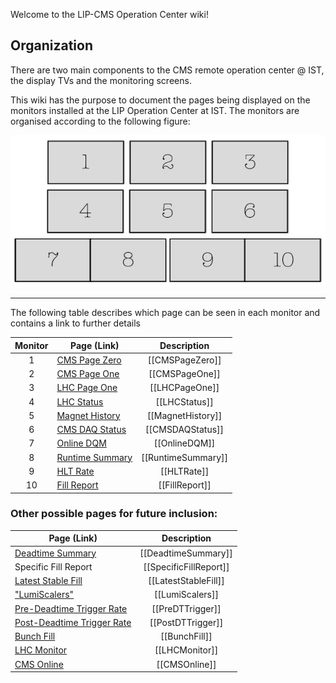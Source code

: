 Welcome to the LIP-CMS Operation Center wiki!

## Organization

There are two main components to the CMS remote operation center @ IST, the display TVs and the monitoring screens.

This wiki has the purpose to document the pages being displayed on the monitors installed at the LIP Operation Center at IST. The monitors are organised according to the following figure:

![Screen Layout](https://github.com/cbeiraod/LIPCMS-OperationCenter-Documentation/blob/master/Images/ScreenLayout.jpg)

----

The following table describes which page can be seen in each monitor and contains a link to further details

| Monitor | Page (Link) | Description |
|:-------:| ---- |:-----------:|
| 1 | [CMS Page Zero](https://cmswbm.cern.ch/cmsdb/servlet/PageZero) | [[CMSPageZero]] |
| 2 | [CMS Page One](http://cmspage1.web.cern.ch/cmspage1/) | [[CMSPageOne]] |
| 3 | [LHC Page One](https://vistar-capture.web.cern.ch/vistar-capture/lhc1.png) | [[LHCPageOne]] |
| 4 | [LHC Status](https://cmswbm.cern.ch/cmsdb/servlet/LHCStatusDisplay) | [[LHCStatus]] |
| 5 | [Magnet History](https://cmswbm.cern.ch/cmsdb/servlet/MagnetHistory) | [[MagnetHistory]] |
| 6 | [CMS DAQ Status](http://cmsdoc.cern.ch/B40tvs/cms_daq.html) | [[CMSDAQStatus]] |
| 7 | [Online DQM](https://cmsweb.cern.ch/dqm/online) | [[OnlineDQM]] |
| 8 | [Runtime Summary](https://cmswbm.cern.ch/cmsdb/servlet/FillSummary) | [[RuntimeSummary]] |
| 9 | [HLT Rate](https://cmswbm.cern.ch/cmsdb/servlet/HLTriggerRates) | [[HLTRate]] |
| 10 | [Fill Report](https://cmswbm.cern.ch/cmsdb/servlet/FillReport?N=12&BYLASTFILLS=TRUE&STABLE=TRUE) | [[FillReport]] |




### Other possible pages for future inclusion:

| Page (Link) | Description |
| ---- |:-----------:|
| [Deadtime Summary](https://cmswbm.cern.ch/cmsdb/servlet/DeadtimeSummary) | [[DeadtimeSummary]] |
| Specific Fill Report | [[SpecificFillReport]] |
| [Latest Stable Fill](https://cmswbm.cern.ch/cmsdb/servlet/FillReport?N=1&BYLASTFILLS=TRUE&STABLE=TRUE) | [[LatestStableFill]] |
| ["LumiScalers"](https://cmswbm.cern.ch/cmsdb/servlet/LumiScalers) | [[LumiScalers]] |
| [Pre-Deadtime Trigger Rate](https://cmswbm.cern.ch/cmsdb/servlet/TriggerRatesHTML5) | [[PreDTTrigger]] |
| [Post-Deadtime Trigger Rate](https://cmswbm.cern.ch/cmsdb/servlet/TriggerRatesHTML5?POST=1) | [[PostDTTrigger]] |
| [Bunch Fill](https://cmswbm.cern.ch/bunch.html) | [[BunchFill]] |
| [LHC Monitor](https://cmswbm.cern.ch/cmsdb/servlet/LhcMonitor) | [[LHCMonitor]] |
| [CMS Online](https://cmsonline.cern.ch/) | [[CMSOnline]] |
